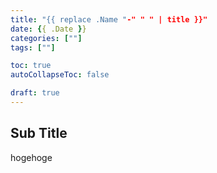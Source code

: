```yaml
---
title: "{{ replace .Name "-" " " | title }}"
date: {{ .Date }}
categories: [""]
tags: [""]

toc: true
autoCollapseToc: false

draft: true
---
```


## Sub Title

hogehoge
